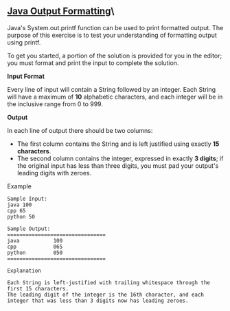 ## [Java Output Formatting](https://www.hackerrank.com/challenges/java-output-formatting)\

Java's System.out.printf function can be used to print formatted output. The purpose of this exercise is to test your understanding of formatting output using printf.

To get you started, a portion of the solution is provided for you in the editor; you must format and print the input to complete the solution.

**Input Format**

Every line of input will contain a String followed by an integer.
Each String will have a maximum of **10** alphabetic characters, and each integer will be in the inclusive range from 0 to 999.

**Output**

In each line of output there should be two columns:
* The first column contains the String and is left justified using exactly **15 characters**.
* The second column contains the integer, expressed in exactly **3 digits**; if the original input has less than three digits, you must pad your output's leading digits with zeroes.

Example 
````
Sample Input:
java 100
cpp 65
python 50

Sample Output:
================================
java           100 
cpp            065 
python         050 
================================

Explanation

Each String is left-justified with trailing whitespace through the first 15 characters. 
The leading digit of the integer is the 16th character, and each integer that was less than 3 digits now has leading zeroes.
````